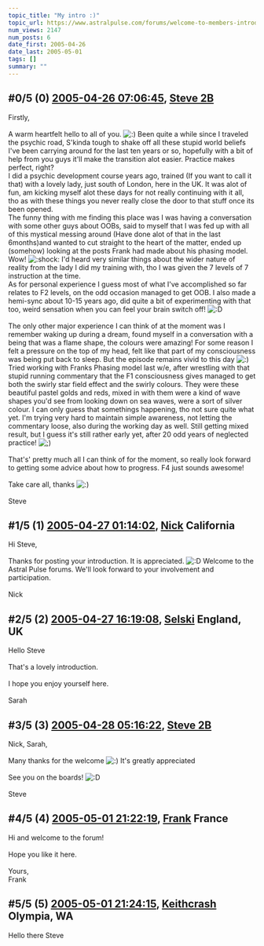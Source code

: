 ```yaml
---
topic_title: "My intro :)"
topic_url: https://www.astralpulse.com/forums/welcome-to-members-introductions!/my-intro-18741
num_views: 2147
num_posts: 6
date_first: 2005-04-26
date_last: 2005-05-01
tags: []
summary: ""
---
```


## \#0/5 (0) [2005-04-26 07:06:45](https://www.astralpulse.com/forums/index.php?msg=161863), [Steve 2B](https://www.astralpulse.com/forums/profile/?u=8938)  ##
<section>
Firstly,
<br>
<br>
A warm heartfelt hello to all of you.
<img alt=":)" class="smiley" src="https://www.astralpulse.com/forums/Smileys/fugue/smiley.png" title="Smiley"/>
Been quite a while since I traveled the psychic road, S'kinda tough to shake off all these stupid world beliefs I've been carrying around for the last ten years or so, hopefully with a bit of help from you guys it'll make the transition alot easier. Practice makes perfect, right?
<br>
I did a psychic development course years ago, trained (If you want to call it that) with a lovely lady, just south of London, here in the UK. It was alot of fun, am kicking myself alot these days for not really continuing with it all, tho as with these things you never really close the door to that stuff once its been opened.
<br>
The funny thing with me finding this place was I was having a conversation with some other guys about OOBs, said to myself that I was fed up with all of this mystical messing around (Have done alot of that in the last 6months)and wanted to cut straight to the heart of the matter, ended up (somehow) looking at the posts Frank had made about his phasing model. Wow!
<img alt=":shock:" class="smiley" src="https://www.astralpulse.com/forums/Smileys/fugue/shocked.png" title="Shocked"/>
I'd heard very similar things about the wider nature of reality from the lady I did my training with, tho I was given the 7 levels of 7 instruction at the time.
<br>
As for personal experience I guess most of what I've accomplished so far relates to F2 levels, on the odd occasion managed to get OOB. I also made a hemi-sync about 10-15 years ago, did quite a bit of experimenting with that too, weird sensation when you can feel your brain switch off!
<img alt=":D" class="smiley" src="https://www.astralpulse.com/forums/Smileys/fugue/cheesy.png" title="Cheesy"/>
<br>
<br>
The only other major experience I can think of at the moment was I remember waking up during a dream, found myself in a conversation with a being that was a flame shape, the colours were amazing! For some reason I felt a pressure on the top of my head, felt like that part of my consciousness was being put back to sleep. But the episode remains vivid to this day
<img alt=":)" class="smiley" src="https://www.astralpulse.com/forums/Smileys/fugue/smiley.png" title="Smiley"/>
<br>
Tried working with Franks Phasing model last w/e, after wrestling with that stupid running commentary that the F1 consciousness gives managed to get both the swirly star field effect and the swirly colours. They were these beautiful pastel golds and reds, mixed in with them were a kind of wave shapes you'd see from looking down on sea waves, were a sort of silver colour. I can only guess that somethings happening, tho not sure quite what yet. I'm trying very hard to maintain simple awareness, not letting the commentary loose, also during the working day as well. Still getting mixed result, but I guess it's still rather early yet, after 20 odd years of neglected practice!
<img alt=";)" class="smiley" src="https://www.astralpulse.com/forums/Smileys/fugue/wink.png" title="Wink"/>
<br>
<br>
That's' pretty much all I can think of for the moment, so really look forward to getting some advice about how to progress. F4 just sounds awesome!
<br>
<br>
Take care all, thanks
<img alt=":)" class="smiley" src="https://www.astralpulse.com/forums/Smileys/fugue/smiley.png" title="Smiley"/>
<br>
<br>
Steve
</section>

## \#1/5 (1) [2005-04-27 01:14:02](https://www.astralpulse.com/forums/index.php?msg=161989), [Nick](https://www.astralpulse.com/forums/profile/?u=2080) California ##
<section>
Hi Steve,
<br>
<br>
Thanks for posting your introduction. It is appreciated.
<img alt=":D" class="smiley" src="https://www.astralpulse.com/forums/Smileys/fugue/cheesy.png" title="Cheesy"/>
Welcome to the Astral Pulse forums. We'll look forward to your involvement and participation.
<br>
<br>
Nick
</section>

## \#2/5 (2) [2005-04-27 16:19:08](https://www.astralpulse.com/forums/index.php?msg=162048), [Selski](https://www.astralpulse.com/forums/profile/?u=6012) England, UK ##
<section>
Hello Steve
<br>
<br>
That's a lovely introduction.
<br>
<br>
I hope you enjoy yourself here.
<br>
<br>
Sarah
</section>

## \#3/5 (3) [2005-04-28 05:16:22](https://www.astralpulse.com/forums/index.php?msg=162119), [Steve 2B](https://www.astralpulse.com/forums/profile/?u=8938)  ##
<section>
Nick, Sarah,
<br>
<br>
Many thanks for the welcome
<img alt=":)" class="smiley" src="https://www.astralpulse.com/forums/Smileys/fugue/smiley.png" title="Smiley"/>
It's greatly appreciated
<br>
<br>
See you on the boards!
<img alt=":D" class="smiley" src="https://www.astralpulse.com/forums/Smileys/fugue/cheesy.png" title="Cheesy"/>
<br>
<br>
Steve
</section>

## \#4/5 (4) [2005-05-01 21:22:19](https://www.astralpulse.com/forums/index.php?msg=162728), [Frank](https://www.astralpulse.com/forums/profile/?u=359) France ##
<section>
Hi and welcome to the forum!
<br>
<br>
Hope you like it here.
<br>
<br>
Yours,
<br>
Frank
</section>

## \#5/5 (5) [2005-05-01 21:24:15](https://www.astralpulse.com/forums/index.php?msg=162732), [Keithcrash](https://www.astralpulse.com/forums/profile/?u=8956) Olympia, WA ##
<section>
Hello there Steve
</section>